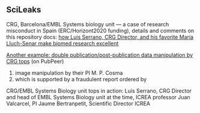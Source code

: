 ## SciLeaks

CRG, Barcelona/EMBL Systems biology unit — a case of research misconduct in Spain (ERC/Horizont2020 funding),
details and comments on this repository docs:
[how Luis Serrano, CRG Director, and his favorite Maria Lluch-Senar make biomed research excellent](http://jwapatoo.blogspot.com)

[Another example: double publication/post-publication data manipulation by CRG tops](https://pubpeer.com/publications/9A95DC80EA54D591EE073D5BE1A047)
(on PubPeer)

1. image manipulation by their PI M. P. Cosma
2. which is supported by a fraudulent report ordered by

CRG/EMBL Systems Biology unit tops in action:
    Luis Serrano, CRG Director and head of EMBL Systems Biology unit at the time, ICREA professor
    Juan Valcarcel, PI
    Jaume Bertranpetit, Scientific Director ICREA
